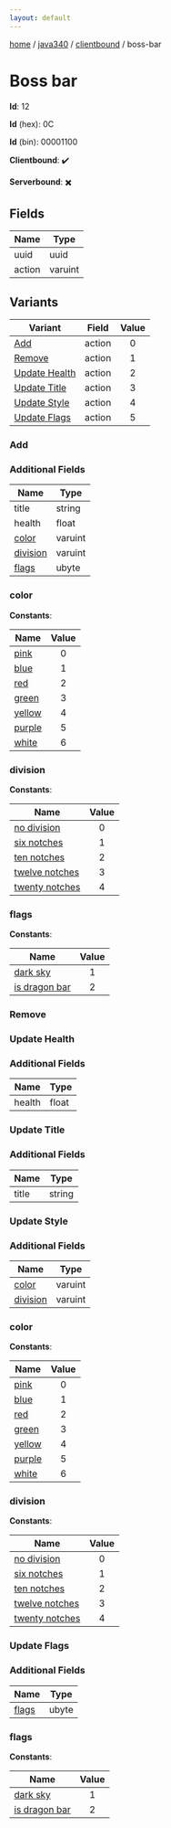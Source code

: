 ```yaml
---
layout: default
---
```


[home](/)  /  [java340](/protocol/java340)  /  [clientbound](/protocol/java340/clientbound)  /  boss-bar

# Boss bar

**Id**: 12

**Id** (hex): 0C

**Id** (bin): 00001100

**Clientbound**: ✔️

**Serverbound**: ✖️

## Fields

Name | Type
---|---
uuid | uuid
action | varuint

## Variants

Variant | Field | Value
---|---|:---:
[Add](#add) | action | 0
[Remove](#remove) | action | 1
[Update Health](#update_health) | action | 2
[Update Title](#update_title) | action | 3
[Update Style](#update_style) | action | 4
[Update Flags](#update_flags) | action | 5

### Add

### Additional Fields

Name | Type
---|---
title | string
health | float
[color](#add_color) | varuint
[division](#add_division) | varuint
[flags](#add_flags) | ubyte

### color

**Constants**:

Name | Value
---|:---:
[pink](add_color_pink) | 0
[blue](add_color_blue) | 1
[red](add_color_red) | 2
[green](add_color_green) | 3
[yellow](add_color_yellow) | 4
[purple](add_color_purple) | 5
[white](add_color_white) | 6

### division

**Constants**:

Name | Value
---|:---:
[no division](add_division_no-division) | 0
[six notches](add_division_six-notches) | 1
[ten notches](add_division_ten-notches) | 2
[twelve notches](add_division_twelve-notches) | 3
[twenty notches](add_division_twenty-notches) | 4

### flags

**Constants**:

Name | Value
---|:---:
[dark sky](add_flags_dark-sky) | 1
[is dragon bar](add_flags_is-dragon-bar) | 2

### Remove

### Update Health

### Additional Fields

Name | Type
---|---
health | float

### Update Title

### Additional Fields

Name | Type
---|---
title | string

### Update Style

### Additional Fields

Name | Type
---|---
[color](#update-style_color) | varuint
[division](#update-style_division) | varuint

### color

**Constants**:

Name | Value
---|:---:
[pink](update-style_color_pink) | 0
[blue](update-style_color_blue) | 1
[red](update-style_color_red) | 2
[green](update-style_color_green) | 3
[yellow](update-style_color_yellow) | 4
[purple](update-style_color_purple) | 5
[white](update-style_color_white) | 6

### division

**Constants**:

Name | Value
---|:---:
[no division](update-style_division_no-division) | 0
[six notches](update-style_division_six-notches) | 1
[ten notches](update-style_division_ten-notches) | 2
[twelve notches](update-style_division_twelve-notches) | 3
[twenty notches](update-style_division_twenty-notches) | 4

### Update Flags

### Additional Fields

Name | Type
---|---
[flags](#update-flags_flags) | ubyte

### flags

**Constants**:

Name | Value
---|:---:
[dark sky](update-flags_flags_dark-sky) | 1
[is dragon bar](update-flags_flags_is-dragon-bar) | 2

